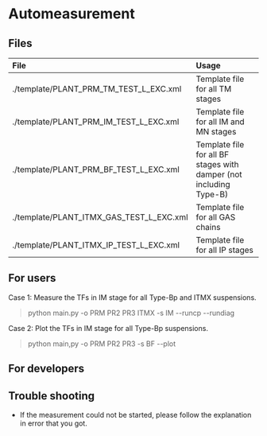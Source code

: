 



# Automeasurement
## Files

|File|Usage|
|:-|:-|
|./template/PLANT_PRM_TM_TEST_L_EXC.xml| Template file for all TM stages |
|./template/PLANT_PRM_IM_TEST_L_EXC.xml| Template file for all IM and MN stages |
|./template/PLANT_PRM_BF_TEST_L_EXC.xml| Template file for all BF stages with damper (not including Type-B)|
|./template/PLANT_ITMX_GAS_TEST_L_EXC.xml| Template file for all GAS chains|
|./template/PLANT_ITMX_IP_TEST_L_EXC.xml| Template file for all IP stages|

## For users

Case 1: Measure the TFs in IM stage for all Type-Bp and ITMX suspensions.
> python main.py -o PRM PR2 PR3 ITMX -s IM --runcp --rundiag

Case 2: Plot the TFs in IM stage for all Type-Bp suspensions.
> python main,py -o PRM PR2 PR3 -s BF --plot

## For developers


## Trouble shooting

 * If the measurement could not be started, please follow the explanation in error that you got.
